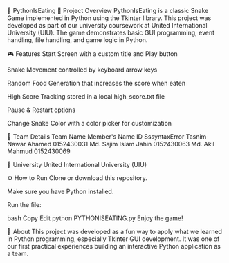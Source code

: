 🐍 PythonIsEating
📌 Project Overview
PythonIsEating is a classic Snake Game implemented in Python using the Tkinter library. This project was developed as part of our university coursework at United International University (UIU). The game demonstrates basic GUI programming, event handling, file handling, and game logic in Python.

🎮 Features
Start Screen with a custom title and Play button

Snake Movement controlled by keyboard arrow keys

Random Food Generation that increases the score when eaten

High Score Tracking stored in a local high_score.txt file

Pause & Restart options

Change Snake Color with a color picker for customization

👥 Team Details
Team Name	Member's Name	ID
SssyntaxError	Tasnim Nawar Ahamed	0152430031
Md. Sajim Islam Jahin	0152430063
Md. Akil Mahmud	0152430069

🏫 University
United International University (UIU)

⚙️ How to Run
Clone or download this repository.

Make sure you have Python installed.

Run the file:

bash
Copy
Edit
python PYTHONISEATING.py
Enjoy the game!

📄 About
This project was developed as a fun way to apply what we learned in Python programming, especially Tkinter GUI development. It was one of our first practical experiences building an interactive Python application as a team.
